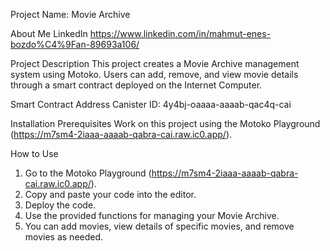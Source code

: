 Project Name: Movie Archive

About Me
LinkedIn https://www.linkedin.com/in/mahmut-enes-bozdo%C4%9Fan-89693a106/

Project Description
This project creates a Movie Archive management system using Motoko. Users can add, remove, and view movie details through a smart contract deployed on the Internet Computer.

Smart Contract Address
Canister ID: 4y4bj-oaaaa-aaaab-qac4q-cai

Installation Prerequisites
Work on this project using the Motoko Playground (https://m7sm4-2iaaa-aaaab-qabra-cai.raw.ic0.app/).

How to Use
1. Go to the Motoko Playground (https://m7sm4-2iaaa-aaaab-qabra-cai.raw.ic0.app/).
2. Copy and paste your code into the editor.
4. Deploy the code.
3. Use the provided functions for managing your Movie Archive.
4. You can add movies, view details of specific movies, and remove movies as needed.

